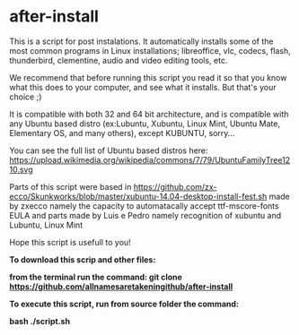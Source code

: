 # after-install
This is a script for post instalations. It automatically installs some of the most common programs in Linux installations; libreoffice, vlc, codecs, flash, thunderbird, clementine, audio and video editing tools, etc.

We recommend that before running this script you read it so that you know what this does to your computer, and see what it installs. But that's your choice ;)                                   

It is compatible with both 32 and 64 bit architecture, and is compatible with any Ubuntu based distro (ex:Lubuntu, Xubuntu, Linux Mint, Ubuntu Mate, Elementary OS, and many others), except KUBUNTU, sorry...

You can see the full list of Ubuntu based distros here: 
https://upload.wikimedia.org/wikipedia/commons/7/79/UbuntuFamilyTree1210.svg
 
Parts of this script were based in  https://github.com/zx-ecco/Skunkworks/blob/master/xubuntu-14.04-desktop-install-fest.sh
made by zxecco namely the capacity to automatacally accept ttf-mscore-fonts EULA and parts made by Luis e Pedro namely recognition of xubuntu and Lubuntu, Linux Mint

Hope this script is usefull to you!

<p><b/>To download this scrip and other files:<b/><p/>

from the terminal run the command: git clone https://github.com/allnamesaretakeningithub/after-install

<b/>To execute this script, run from source folder the command:<b/><p/>
bash ./script.sh
